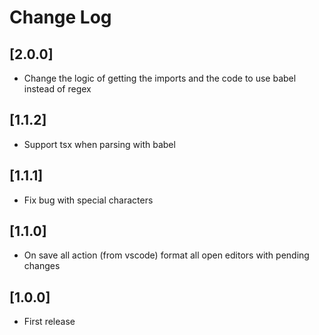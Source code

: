 # Change Log

## [2.0.0]

- Change the logic of getting the imports and the code to use babel instead of regex

## [1.1.2]

- Support tsx when parsing with babel

## [1.1.1]

- Fix bug with special characters

## [1.1.0]

- On save all action (from vscode) format all open editors with pending changes

## [1.0.0]

- First release